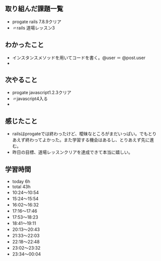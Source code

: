## 取り組んだ課題一覧
-  progate rails 7.8.9クリア
-  〃rails 道場レッスン3
## わかったこと
- インスタンスメソッドを用いてコードを書く。@user ＝ @post.user
- 
## 次やること
-  progate javascript1.2.3クリア
-  〃javascript4入る
- 
## 感じたこと
- railsはprogateでは終わったけど、曖昧なところがまだいっぱい。でもとりあえず終わってよかった。また学習する機会はあるし、とりあえず先に進む。
- 昨日の目標、道場レッスンクリアを達成できて本当に嬉しい。
## 学習時間
- today 6h
- total  43h
- 10:24〜10:54
- 15:24〜15:54
- 16:02〜16:32
- 17:16〜17:46
- 17:53〜18:23
- 18:41〜19:11
- 20:13〜20:43
- 21:33〜22:03
- 22:18〜22:48
- 23:02〜23:32
- 23:34〜00:04
